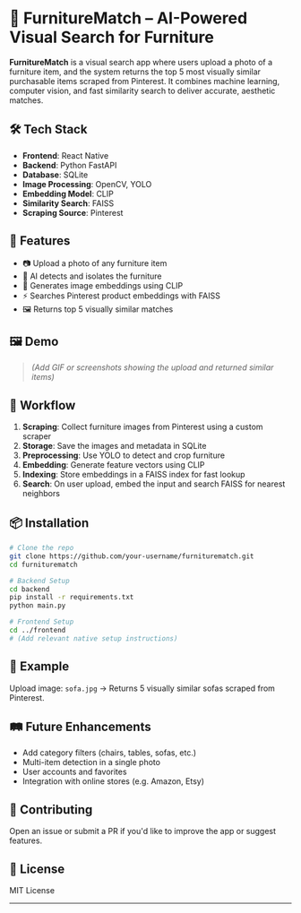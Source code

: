 # 🔎 FurnitureMatch – AI-Powered Visual Search for Furniture

**FurnitureMatch** is a visual search app where users upload a photo of a furniture item, and the system returns the top 5 most visually similar purchasable items scraped from Pinterest. It combines machine learning, computer vision, and fast similarity search to deliver accurate, aesthetic matches.

## 🛠 Tech Stack

- **Frontend**: React Native 
- **Backend**: Python FastAPI  
- **Database**: SQLite  
- **Image Processing**: OpenCV, YOLO  
- **Embedding Model**: CLIP  
- **Similarity Search**: FAISS  
- **Scraping Source**: Pinterest  

## 🚀 Features

- 📷 Upload a photo of any furniture item  
- 🧠 AI detects and isolates the furniture  
- 🧬 Generates image embeddings using CLIP  
- ⚡ Searches Pinterest product embeddings with FAISS  
- 🖼 Returns top 5 visually similar matches  

## 🖼 Demo

> _(Add GIF or screenshots showing the upload and returned similar items)_

## 🔄 Workflow

1. **Scraping**: Collect furniture images from Pinterest using a custom scraper  
2. **Storage**: Save the images and metadata in SQLite  
3. **Preprocessing**: Use YOLO to detect and crop furniture  
4. **Embedding**: Generate feature vectors using CLIP  
5. **Indexing**: Store embeddings in a FAISS index for fast lookup  
6. **Search**: On user upload, embed the input and search FAISS for nearest neighbors  

## 📦 Installation

```bash
# Clone the repo
git clone https://github.com/your-username/furniturematch.git
cd furniturematch

# Backend Setup
cd backend
pip install -r requirements.txt
python main.py

# Frontend Setup
cd ../frontend
# (Add relevant native setup instructions)
```

## 🧪 Example

Upload image: `sofa.jpg` → Returns 5 visually similar sofas scraped from Pinterest.

## 🛤 Future Enhancements

- Add category filters (chairs, tables, sofas, etc.)  
- Multi-item detection in a single photo  
- User accounts and favorites  
- Integration with online stores (e.g. Amazon, Etsy)

## 🤝 Contributing

Open an issue or submit a PR if you'd like to improve the app or suggest features.

## 📄 License

MIT License

---
